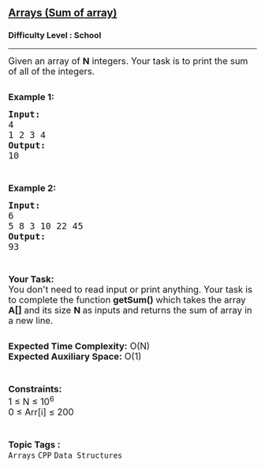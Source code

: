 <h2><a href="https://www.geeksforgeeks.org/problems/c-arrays-sum-of-array-set-14805/1?page=1&difficulty=School&sortBy=submissions">Arrays (Sum of array)</a></h2><h3>Difficulty Level : School</h3><hr><div class="problems_problem_content__Xm_eO"><p><span style="font-size:18px">Given an array of <strong>N</strong> integers. Your task is to print the sum of all of the integers.</span><br>
&nbsp;</p>

<p><span style="font-size:18px"><strong>Example 1:</strong></span></p>

<pre><span style="font-size:18px"><strong>Input:</strong>
4
1 2 3 4
<strong>Output:</strong>
10</span></pre>

<p>&nbsp;</p>

<p><span style="font-size:18px"><strong>Example 2:</strong></span></p>

<pre><span style="font-size:18px"><strong>Input:</strong>
6
5 8 3 10 22 45</span>
<span style="font-size:18px"><strong>Output:</strong>
93</span></pre>

<p>&nbsp;</p>

<p><span style="font-size:18px"><strong>Your Task:&nbsp;&nbsp;</strong><br>
You don't need to read input or print anything. Your task is to complete the function <strong>getSum()</strong>&nbsp;which takes the array <strong>A[]</strong> and its size <strong>N</strong><strong> </strong>as inputs and returns the sum of array&nbsp;in a new line.</span></p>

<p><br>
<span style="font-size:18px"><strong>Expected Time Complexity:</strong> O(N)<br>
<strong>Expected Auxiliary Space:</strong> O(1)</span></p>

<p>&nbsp;</p>

<p><span style="font-size:18px"><strong>Constraints:</strong><br>
1 ≤ N ≤ 10<sup>6</sup></span><br>
<span style="font-size:18px">0 ≤ Arr[i] ≤ 200</span></p>
</div><br><p><span style=font-size:18px><strong>Topic Tags : </strong><br><code>Arrays</code>&nbsp;<code>CPP</code>&nbsp;<code>Data Structures</code>&nbsp;